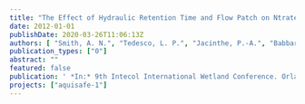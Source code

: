 ```yaml
---
title: "The Effect of Hydraulic Retention Time and Flow Patch on Ntrate and Atrazine Attenuation in a Bioretention Swale"
date: 2012-01-01
publishDate: 2020-03-26T11:06:13Z
authors: [ "Smith, A. N.", "Tedesco, L. P.", "Jacinthe, P.-A.", "Babbar-Sebens, M." ]
publication_types: ["0"]
abstract: ""
featured: false
publication: ' *In:* 9th Intecol International Wetland Conference. Orlando, Fl. June, 2012'
projects: ["aquisafe-1"]
---
```


